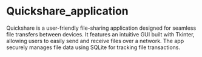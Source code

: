 # Quickshare_application
Quickshare is a user-friendly file-sharing application designed for seamless file transfers between devices. It features an intuitive GUI built with Tkinter, allowing users to easily send and receive files over a network. The app securely manages file data using SQLite for tracking file transactions.






